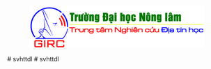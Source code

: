 <p align="center"><a href="https://girc.tuaf.edu.vn" target="_blank"><img src="./public/files/images/logo.png" width="400" alt="GIRC Logo"></a></p>
#   s v h t t d l 
 
 #   s v h t t d l 
 
 